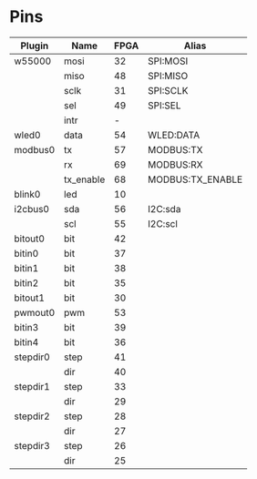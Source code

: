 # Pins
| Plugin | Name | FPGA | Alias |
| --- | --- | --- | --- |
| w55000 | mosi | 32 | SPI:MOSI |
|  | miso | 48 | SPI:MISO |
|  | sclk | 31 | SPI:SCLK |
|  | sel | 49 | SPI:SEL |
|  | intr | - |  |
| wled0 | data | 54 | WLED:DATA |
| modbus0 | tx | 57 | MODBUS:TX |
|  | rx | 69 | MODBUS:RX |
|  | tx_enable | 68 | MODBUS:TX_ENABLE |
| blink0 | led | 10 |  |
| i2cbus0 | sda | 56 | I2C:sda |
|  | scl | 55 | I2C:scl |
| bitout0 | bit | 42 |  |
| bitin0 | bit | 37 |  |
| bitin1 | bit | 38 |  |
| bitin2 | bit | 35 |  |
| bitout1 | bit | 30 |  |
| pwmout0 | pwm | 53 |  |
| bitin3 | bit | 39 |  |
| bitin4 | bit | 36 |  |
| stepdir0 | step | 41 |  |
|  | dir | 40 |  |
| stepdir1 | step | 33 |  |
|  | dir | 29 |  |
| stepdir2 | step | 28 |  |
|  | dir | 27 |  |
| stepdir3 | step | 26 |  |
|  | dir | 25 |  |